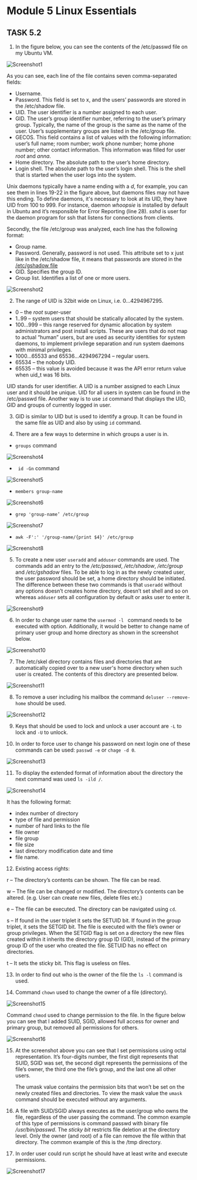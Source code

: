 # Module 5 Linux Essentials 

## TASK 5.2

1) In the figure below, you can see the contents of the /etc/passwd file on my Ubuntu VM.

![Screenshot1](./Images/Screenshot1.png)
 
As you can see, each line of the file contains seven comma-separated fields:
- Username. 
- Password. This field is set to x, and the users’ passwords are stored in the /etc/shadow file.
- UID. The user identifier is a number assigned to each user. 
- GID. The user’s group identifier number, referring to the user’s primary group. Typically, the name of the group is the same as the name of the user. User’s supplementary groups are listed in the /etc/group file.
- GECOS. This field contains a list of values with the following information: user’s full name; room number; work phone number; home phone number; other contact information. This information was filled for user *root* and *anna*.
- Home directory. The absolute path to the user’s home directory. 
- Login shell. The absolute path to the user’s login shell. This is the shell that is started when the user logs into the system. 

Unix daemons typically have a name ending with a *d*, for example, you can see them in lines 19-22 in the figure above, but daemons files may not have this ending. To define daemons, it's necessary to look at its UID, they have UID from 100 to 999.  For instance, daemon *whoopsie* is installed by default in Ubuntu and it’s responsible for Error Reporting (line 28). *sshd* is user for the daemon program for ssh that listens for connections from clients.

Secondly, the file /etc/group was analyzed, each line has the following format:
- Group name. 
- Password. Generally, password is not used. This attribute set to x just like in the /etc/shadow file, it means that passwords are stored in the [/etc/gshadow file](./Images/Screenshot3.png)
- GID. Specifies the group ID.
- Group list. Identifies a list of one or more users.

![Screenshot2](./Images/Screenshot2.png)

2) The range of UID is 32bit wide on Linux, i.e. 0…4294967295.
- 0 – the *root* super-user
- 1..99 – system users that should be statically allocated by the system.
- 100…999 – this range reserved for dynamic allocation by system administrators and post install scripts. These are users that do not map to actual “human” users, but are used as security identities for system daemons, to implement privilege separation and run system daemons with minimal privileges. 
- 1000…65533 and 65536…4294967294 – regular users.
- 65534 – the nobody UID.
- 65535 – this value is avoided because it was the API error return value when uid_t was 16 bits.

UID stands for user identifier. A UID is a number assigned to each Linux user and it should be unique. UID for all users in system can be found in the /etc/passwd file. Another way is to use `id` command that displays the UID, GID and groups of currently logged in user.

3) GID is similar to UID but is used to identify a group. It can be found in the same file as UID and also by using `id` command.

4) There are a few ways to determine in which groups a user is in. 

- `groups` command 

![Screenshot4](./Images/Screenshot4.png)

- ` id -Gn` command

![Screenshot5](./Images/Screenshot5.png)

- `members group-name`

![Screenshot6](./Images/Screenshot6.png)

- `grep 'group-name’ /etc/group`

![Screenshot7](./Images/Screenshot7.png)

- `awk -F':' '/group-name/{print $4}' /etc/group`

![Screenshot8](./Images/Screenshot8.png)

5) To create a new user `useradd` and `adduser` commands are used. The commands add an entry to the */etc/passwd*, */etc/shadow*, */etc/group* and */etc/gshadow* files. To be able to log in as the newly created user, the user password should be set, a home directory should be initiated. The difference between these two commands is that `useradd` without any options doesn’t creates home directory, doesn’t set shell and so on whereas `adduser` sets all configuration by default or asks user to enter it. 

 ![Screenshot9](./Images/Screenshot9.png)

6)  In order to change user name the `usermod -l ` command needs to be executed with option. Additionally, it would be better to change name of primary user group and home directory as shown in the screenshot below.

![Screenshot10](./Images/Screenshot10.png)

7) The /etc/skel directory contains files and directories that are automatically copied over to a new user's home directory when such user is created. The contents of this directory are presented below.

![Screenshot11](./Images/Screenshot11.png)

8) To remove a user including his mailbox the command `deluser --remove-home` should be used.

![Screenshot12](./Images/Screenshot12.png)

9) Keys that should be used to lock and unlock a user account are `-L` to lock and `-U` to unlock.

10) In order to force user to change his password on next login one of these commands can be used: `passwd -e` or `chage -d 0`. 

![Screenshot13](./Images/Screenshot13.png)

11) To display the extended format of information about the directory the next command was used `ls -ild /`.

![Screenshot14](./Images/Screenshot14.png)

It has the following format: 
- index number of directory
- type of file and permission 
- number of hard links to the file
- file owner
- file group
- file size
- last directory modification date and time
- file name.

12) Existing access rights:

 r – The directory’s contents can be shown. The file can be read.

w – The file can be changed or modified. The directory’s contents can be altered. (e.g. User can create new files, delete files etc.)

e – The file can be executed. The directory can be navigated using `cd`.

s – If found in the user triplet it sets the SETUID bit. If found in the group triplet, it sets the SETGID bit. The file is executed with the file’s owner or group privileges. When the SETGID flag is set on a directory the new files created within it inherits the directory group ID (GID), instead of the primary group ID of the user who created the file. SETUID has no effect on directories.

t – It sets the sticky bit. This flag is useless on files.
 
13) In order to find out who is the owner of the file the `ls -l` command is used. 

14) Command `chown` used to change the owner of a file (directory).

![Screenshot15](./Images/Screenshot15.png)

Command `chmod` used to change permission to the file. In the figure below you can see that I added SUID, SGID, allowed full access for owner and primary group, but removed all permissions for others. 

![Screenshot16](./Images/Screenshot16.png)

15) At the screenshot above you can see that I set permissions using octal representation. It’s four-digits number, the first digit represents that SUID, SGID was set, the second digit represents the permissions of the file’s owner, the third one the file’s group, and the last one all other users. 

    The umask value contains the permission bits that won’t be set on the newly created files and directories. To view the mask value the `umask` command should be executed without any arguments.

16) A file with SUID/SGID always executes as the user/group who owns the file, regardless of the user passing the command. The common example of this type of permissions is command passwd with binary file */usr/bin/passwd*.
The *sticky bit* restricts file deletion at the directory level. Only the owner (and root) of a file can remove the file within that directory. The common example of this is the /tmp directory.

17) In order user could run script he should have at least write and execute permissions.

![Screenshot17](./Images/Screenshot17.png)



